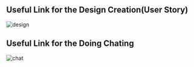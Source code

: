 
## Useful Link for the Design Creation(User Story) ##
![design](https://uizard.io/)

## Useful Link for the Doing Chating  ##

![chat](https://www.youtube.com/watch?v=r1FR-Qk7-3M)
